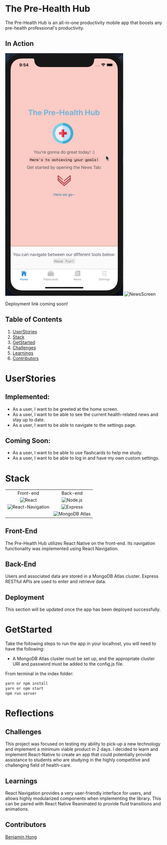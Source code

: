 # The Pre-Health Hub
The Pre-Health Hub is an all-in-one productivity mobile app that boosts any pre-health professional's productivity.

## In Action
![HomeScreen](./assets/readme/prehealthhub-home.gif)
![NewsScreen](./assets/readme/prehealthhub-news.gif)

Deployment link coming soon!
<!-- <a href='https://financr.herokuapp.com/'>Heroku Deployment Link</a> -->

## Table of Contents

1. [UserStories](#userstories)
2. [Stack](#stack)
3. [GetStarted](#getstarted)
4. [Challenges](#challenges)
5. [Learnings](#learnings)
6. [Contributors](#contributors)

# UserStories

## Implemented:
- As a user, I want to be greeted at the home screen.
- As a user, I want to be able to see the current health-related news and stay up to date.
- As a user, I want to be able to navigate to the settings page.

## Coming Soon:
- As a user, I want to be able to use flashcards to help me study.
- As a user, I want to be able to log in and have my own custom settings.

# Stack

<table>
  <tr>
  </tr>
  <tr>
    <td align="center">Front-end</td>
    <td align="center">Back-end</td>
    <!-- <td align="center">Deployment</td> -->
  </tr>
  <tr>
    <td align="center"><img src="https://upload.wikimedia.org/wikipedia/commons/thumb/a/a7/React-icon.svg/1280px-React-icon.svg.png" alt="React" title="React" width="80px"/></td>
    <td align="center"><img src="https://www.brandeps.com/logo-download/N/Node-JS-logo-vector-01.svg" alt="Node.js" title="Node.js" width="60px"/></td>
    <!-- <td align="center"><img src="https://res.cloudinary.com/practicaldev/image/fetch/s--K2q0A5SX--/c_limit%2Cf_auto%2Cfl_progressive%2Cq_auto%2Cw_880/https://thepracticaldev.s3.amazonaws.com/i/2elgd5zp07wkeilkna63.png" alt="Heroku" title="Heroku" width="60px"/></td> -->
  </tr>
  <tr>
    <td align="center"><img src="https://pbs.twimg.com/profile_images/1156727030827716608/gppZ606-_400x400.png" alt="React-Navigation" title="React-Navigation" width="80px"/></td>
    <td align="center"><img src="https://buttercms.com/static/images/tech_banners/ExpressJS.png" alt="Express" title="Express" width="60px"/></td>
  </tr>
  <tr>
    <td align="center"></td>
    <td align="center"><img src="https://img.stackshare.io/service/5739/atlas-360x360.png" alt="MongoDB Atlas" title="MongoDB Atlas" width="60px"/></td>
  </tr>
</table>

## Front-End
The Pre-Health Hub utilizes React Native on the front-end. Its navigation functionality was implemented using React Navigation.

## Back-End 
Users and associated data are stored in a MongoDB Atlas cluster. Express RESTful APIs are used to enter and retrieve data.

## Deployment
This section will be updated once the app has been deployed successfully.

# GetStarted
Take the following steps to run the app in your localhost, you will need to have the following:
- A MongoDB Atlas cluster must be set up, and the appropriate cluster URI and password must be added to the config.js file.

From terminal in the index folder:
```
yarn or npm install
yarn or npm start
npm run server
```

# Reflections

## Challenges
This project was focused on testing my ability to pick-up a new technology and implement a minimum viable product in 2 days. I decided to learn and implement React-Native to create an app that could potentially provide assistance to students who are studying in the highly competitive and challenging field of health-care.

## Learnings
React Navigation provides a very user-friendly interface for users, and allows highly modularized components when implementing the library. This can be paired with React Native Reanimated to provide fluid transitions and animations.

## Contributors
[Benjamin Hong](https://github.com/bhong35)